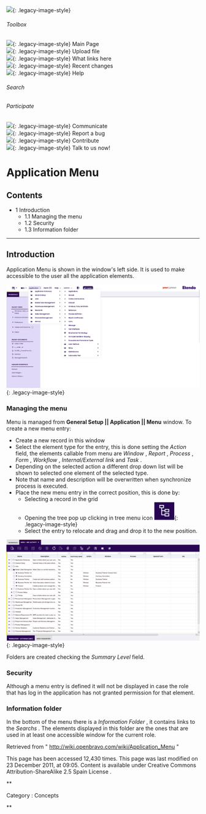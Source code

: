 ![](skins/openbravo/images/social-blogs-sidebar-banner.png){: .legacy-image-style}

######  Toolbox

![](skins/openbravo/images/flecha1.jpg){: .legacy-image-style} Main Page  
![](skins/openbravo/images/flecha1.jpg){: .legacy-image-style} Upload file  
![](skins/openbravo/images/flecha1.jpg){: .legacy-image-style} What links here  
![](skins/openbravo/images/flecha1.jpg){: .legacy-image-style} Recent changes  
![](skins/openbravo/images/flecha1.jpg){: .legacy-image-style} Help  
  
  

######  Search

######  Participate

![](skins/openbravo/images/flecha1.jpg){: .legacy-image-style} Communicate  
![](skins/openbravo/images/flecha1.jpg){: .legacy-image-style} Report a bug  
![](skins/openbravo/images/flecha1.jpg){: .legacy-image-style} Contribute  
![](skins/openbravo/images/flecha1.jpg){: .legacy-image-style} Talk to us now!  

  

#  Application Menu

##  Contents

  * 1  Introduction 
    * 1.1  Managing the menu 
    * 1.2  Security 
    * 1.3  Information folder 

  
---  
  
##  Introduction

Application  Menu  is shown in the window's left side. It is used to make
accessible to the user all the application elements.

  

![](/assets/developer-guide/etendo-classic/concepts/Application_Menu-0.png){: .legacy-image-style}

  

###  Managing the menu

Menu is managed from **General Setup || Application || Menu** window. To
create a new menu entry:

  * Create a new record in this window 
  * Select the element type for the entry, this is done setting the _Action_ field, the elements callable from menu are _Window_ , _Report_ , _Process_ , _Form_ , _Workflow_ , _Internal/External link_ and _Task_ . 
  * Depending on the selected action a different drop down list will be shown to selected one element of the selected type. 
  * Note that name and description will be overwritten when synchronize process is executed. 
  * Place the new menu entry in the correct position, this is done by: 
    * Selecting a record in the grid 
    * Opening the tree pop up clicking in tree menu icon  ![](/assets/developer-guide/etendo-classic/concepts/Application_Menu-1.png){: .legacy-image-style}
    * Select the entry to relocate and drag and drop it to the new position. 

  

![](/assets/developer-guide/etendo-classic/concepts/Application_Menu-2.png){: .legacy-image-style}

  
Folders are created checking the _Summary Level_ field.

###  Security

Although a menu entry is defined it will not be displayed in case the role
that has log in the application has not granted permission for that element.

###  Information folder

In the bottom of the menu there is a _Information Folder_ , it contains links
to the _Searchs_ . The elements displayed in this folder are the ones that are
used in at least one accessible window for the current role.

Retrieved from "  http://wiki.openbravo.com/wiki/Application_Menu  "

This page has been accessed 12,430 times. This page was last modified on 23
December 2011, at 09:05. Content is available under  Creative Commons
Attribution-ShareAlike 2.5 Spain License  .

  
**

Category  :  Concepts

**


